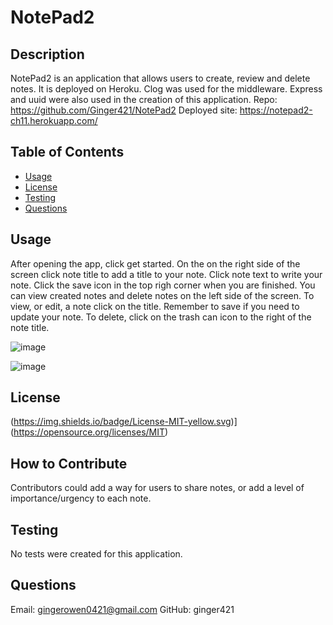 
# NotePad2

## Description
NotePad2 is an application that allows users to create, review and delete notes. It is deployed on Heroku. Clog was used for the middleware. Express and uuid were also used in the creation of this application. 
Repo: https://github.com/Ginger421/NotePad2
Deployed site: https://notepad2-ch11.herokuapp.com/

## Table of Contents
* [Usage](#usage)
* [License](#)
* [Testing](#testing)
* [Questions](#questions)

## Usage
After opening the app, click get started. On the on the right side of the screen click note title to add a title to your note. Click note text to write your note. Click the save icon in the top righ corner when you are finished. You can view created notes  and delete notes on the left side of the screen. To view, or edit, a note click on the title. Remember to save if you need to update your note. To delete, click on the trash can icon to the right of the note title. 

![image](https://user-images.githubusercontent.com/101539821/190304992-866d4e8b-c1d7-4f69-a346-36c7ccf79fbf.png)

![image](https://user-images.githubusercontent.com/101539821/190305227-12f5e033-22cb-430b-afbe-429e41b9cc69.png)


## License
(https://img.shields.io/badge/License-MIT-yellow.svg)](https://opensource.org/licenses/MIT)

## How to Contribute 
Contributors could add a way for users to share notes, or add a level of importance/urgency to each note.

## Testing 
No tests were created for this application.

## Questions
Email: gingerowen0421@gmail.com
GitHub: ginger421

